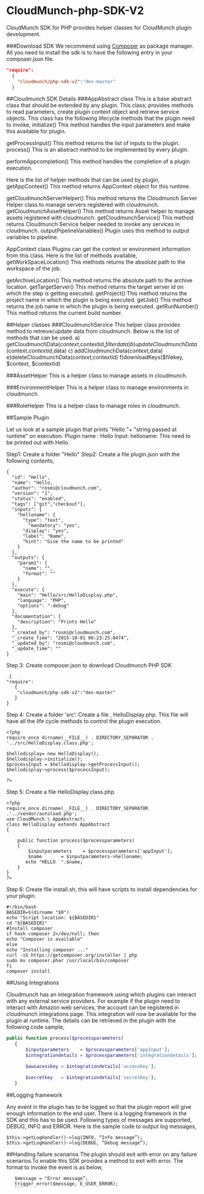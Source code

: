 # CloudMunch-php-SDK-V2
CloudMunch SDK for PHP provides helper classes for CloudMunch plugin development.

###Download SDK
We recommend using [Composer](https://getcomposer.org/ "Composer") as package manager. All you need to install the sdk is to have the following entry in your composer.json file.

```json
"require": 
  {
    "cloudmunch/php-sdk-v2":"dev-master"
  }

```

##Cloudmunch SDK Details
###AppAbstract class
This is a base abstract class that should be extended by any plugin. 
This class, provides methods to read parameters, create plugin context object and retrieve service objects.
This class has the following lifecycle methods that the plugin need to invoke,
initialize()
This method handles the input parameters and make this available for plugin.

getProcessInput()
This method returns the list of inputs to the plugin.
process()
This is an abstract method to be implemented by every plugin.

performAppcompletion()
This method handles the completion of a plugin execution.
 
 
Here is  the list of helper methods that can be used by plugin,
getAppContext()
This method returns AppContext object for this runtime.

getCloudmunchServerHelper()
This method returns the Cloudmunch Server Helper class to manage servers registered with cloudmunch.
getCloudmunchAssetHelper()
This method returns Asset helper to manage assets registered with cloudmunch.
getCloudmunchService()
This method returns Cloudmunch Service helper needed to invoke any services in cloudmunch.
outputPipelineVariables()
Plugin uses this method to output variables to pipeline.
 
AppContext class
Plugins can get the context or environment information from this class.
Here is the list of methods available,
getWorkSpaceLocation()
This methods returns the absolute path to the workspace of the job.

getArchiveLocation()
This method returns the absolute path to the archive location.
getTargetServer()
This method returns the target server id on which the step is getting executed.
getProject()
This method returns the project name in which the plugin is being executed.
getJob()
This method returns the job name in which the plugin is being executed.
getRunNumber()
This method returns the current build number.
 
##Helper classes
###CloudmunchService
This helper class provides method to retreive/update data from cloudmunch.
Below is the list of methods that can be used.
a) getCloudmunchData($context,$contextid,$filterdata)
b)updateCloudmunchData($context,$contextid,$data)
c) addCloudmunchData($context,$data)
e)deleteCloudmunchData($context,$contextid)
f)downloadKeys($filekey, $context, $contextid)
 
###AssetHelper
This is a helper class to manage assets in cloudmunch.

###EnvironmentHelper
This is a helper class to manage environments in cloudmunch.
 
###RoleHelper
This is a helper class to manage roles in cloudmunch.
 



##Sample Plugin     
 
Let us look at a sample plugin that prints "Hello "+ "string passed at runtime" on execution.
Plugin name : Hello
Input: helloname: This need to be printed out with Hello.
 
Step1: Create a folder "Hello"
Step2: Create a file plugin.json with the following contents,

```
{
  "id": "Hello",
  "name": "Hello,
  "author": "rosmi@cloudmunch.com",
  "version": "1",
  "status": "enabled",
  "tags": ["git","checkout"],
  "inputs": {
    "helloname": {
      "type": "text",
        "mandatory": "yes",
      "display": "yes", 
      "label": "Name",
      "hint": "Give the name to be printed"    
    }
  },
  "outputs": {
    "param1": {
      "name": "",
      "format": ""
    }
  },
  "execute": {
    "main": "Hello/src/HelloDisplay.php",
    "language": "PHP",
    "options": "-debug"
  },
  "documentation": {
    "description": "Prints Hello"
  },
  "_created_by": "rosmi@cloudmunch.com",
  "_create_time": "2015-10-01 06:23:25.0474",
  "_updated_by": "rosmi@cloudmunch.com",
  "_update_time": ""
}
 ```
 
Step 3:
Create composer.json to download Cloudmunch PHP SDK 
```
 {
"require": 
   {
    "cloudmunch/php-sdk-v2":"dev-master"
   }
}
``` 

Step 4:
Create a folder 'src'.
Create a file , HelloDisplay.php.
This file will have all the life cycle methods to control the plugin execution.
```
<?php
require_once dirname(__FILE__) . DIRECTORY_SEPARATOR . '../src/HelloDisplay.class.php';
 
$hellodisplay= new HelloDisplay();
$hellodisplay->initialize();
$processInput = $hellodisplay->getProcessInput();
$hellodisplay->process($processInput);
 
?>
```

Step 5:
Create a file HelloDisplay.class.php

```
<?php
require_once dirname(__FILE__) . DIRECTORY_SEPARATOR .'../vendor/autoload.php';
use CloudMunch \ AppAbstract;
class HelloDisplay extends AppAbstract
{
  
    public function process($processparameters)
    {
        $inputparameters    = $processparameters['appInput'];
        $name       = $inputparameters->helloname;
       echo "HELLO  ".$name;
    }
}
?>
```

Step 6:
Create file install.sh, this will have scripts to install dependencies for your plugin.
```
#!/bin/bash
BASEDIR=$(dirname "$0")
echo "Script location: ${BASEDIR}"
cd "${BASEDIR}"
#Install composer
if hash composer 2>/dev/null; then
echo "Composer is available"
else
echo "Installing composer ..."
curl -sS https://getcomposer.org/installer | php
sudo mv composer.phar /usr/local/bin/composer
fi
composer install
 ```



##Using Integrations

Cloudmunch has an integration framework using which plugins can interact with any external service providers.
For example if the plugin need to interact with Amazon web services, the account can be registered in cloudmunch integrations page.
This integration will now be available for the plugin at runtime. The details can be retrieved in the plugin with the following code sample,

 ```php
public function process($processparameters)
    {
        $inputparameters    = $processparameters['appInput'];
        $integrationdetails = $processparameters['integrationdetails'];
 
        $awsacesskey = $integrationdetails['accessKey'];
 
        $secretkey   = $integrationdetails['secretKey'];
    }
```

##Logging framework

Any event in the plugin has to be logged so that the plugin report will give enough information to the end user. There is a logging framework in the SDK and this has to be used.
Following types of messages are supported,
DEBUG, INFO and ERROR.
Here is the sample code to output log messages,
```
$this->getLogHandler()->log(INFO, “Info message”);
$this->getLogHandler()->log(DEBUG, “Debug message”);
```

##Handling failure scenarios
 The plugin should exit with error on any failure scenarios.To enable this SDK provides a method to exit with error. The format to invoke the event is as below,
 ```
    $message = "Error message”;
    trigger_error($message, E_USER_ERROR);
    ```
 
